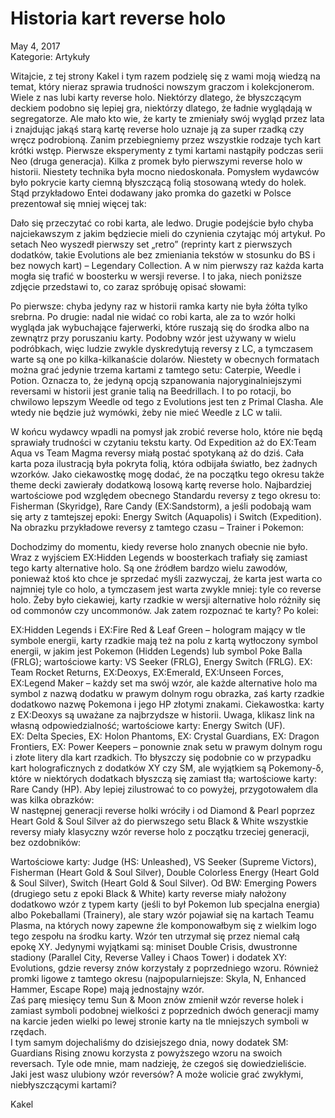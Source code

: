 # Historia kart reverse holo

May 4, 2017  
Kategorie: Artykuły

Witajcie, z tej strony Kakel i tym razem podzielę się z wami moją wiedzą na temat, który nieraz sprawia trudności nowszym graczom i kolekcjonerom.
Wiele z nas lubi karty reverse holo. Niektórzy dlatego, że błyszczącym deckiem podobno się lepiej gra, niektórzy dlatego, że ładnie wyglądają w segregatorze. Ale mało kto wie, że karty te zmieniały swój wygląd przez lata i znajdując jakąś starą kartę reverse holo uznaje ją za super rzadką czy wręcz podrobioną. Zanim przebiegniemy przez wszystkie rodzaje tych kart krótki wstęp. Pierwsze eksperymenty z tymi kartami nastąpiły podczas serii Neo (druga generacja). Kilka z promek było pierwszymi reverse holo w historii. Niestety technika była mocno niedoskonała. Pomysłem wydawców było pokrycie karty ciemną błyszczącą folią stosowaną wtedy do holek. Stąd przykładowo Entei dodawany jako promka do gazetki w Polsce prezentował się mniej więcej tak:

Dało się przeczytać co robi karta, ale ledwo. Drugie podejście było chyba najciekawszym z jakim będziecie mieli do czynienia czytając mój artykuł. Po setach Neo wyszedł pierwszy set „retro” (reprinty kart z pierwszych dodatków, takie Evolutions ale bez zmieniania tekstów w stosunku do BS i bez nowych kart) – Legendary Collection. A w nim pierwszy raz każda karta mogła się trafić w boosterku w wersji reverse. I to jaka, niech poniższe zdjęcie przedstawi to, co zaraz spróbuję opisać słowami:

Po pierwsze: chyba jedyny raz w historii ramka karty nie była żółta tylko srebrna. Po drugie: nadal nie widać co robi karta, ale za to wzór holki wygląda jak wybuchające fajerwerki, które ruszają się do środka albo na zewnątrz przy poruszaniu karty. Podobny wzór jest używany w wielu podróbkach, więc ludzie zwykle dyskredytują reversy z LC, a tymczasem warte są one po kilka-kilkanaście dolarów. Niestety w obecnych formatach można grać jedynie trzema kartami z tamtego setu: Caterpie, Weedle i Potion. Oznacza to, że jedyną opcją szpanowania najoryginalniejszymi reversami w historii jest granie talią na Beedrillach. I to po rotacji, bo chwilowo lepszym Weedle od tego z Evolutions jest ten z Primal Clasha. Ale wtedy nie będzie już wymówki, żeby nie mieć Weedle z LC w talii.

W końcu wydawcy wpadli na pomysł jak zrobić reverse holo, które nie będą sprawiały trudności w czytaniu tekstu karty. Od Expedition aż do EX:Team Aqua vs Team Magma reversy miałą postać spotykaną aż do dziś. Cała karta poza ilustracją była pokryta folią, która odbijała światło, bez żadnych wzorków. Jako ciekawostkę mogę dodać, że na początku tego okresu także theme decki zawierały dodatkową losową kartę reverse holo. Najbardziej wartościowe pod względem obecnego Standardu reversy z tego okresu to: Fisherman (Skyridge), Rare Candy (EX:Sandstorm), a jeśli podobają wam się arty z tamtejszej epoki: Energy Switch (Aquapolis) i Switch (Expedition). Na obrazku przykładowe reversy z tamtego czasu – Trainer i Pokemon:

Dochodzimy do momentu, kiedy reverse holo znanych obecnie nie było. Wraz z wyjściem EX:Hidden Legends w boosterkach trafiały się zamiast tego karty alternative holo. Są one źródłem bardzo wielu zawodów, ponieważ ktoś kto chce je sprzedać myśli zazwyczaj, że karta jest warta co najmniej tyle co holo, a tymczasem jest warta zwykle mniej: tyle co reverse holo. Żeby było ciekawiej, karty rzadkie w wersji alternative holo różniły się od commonów czy uncommonów. Jak zatem rozpoznać te karty? Po kolei:

EX:Hidden Legends i EX:Fire Red & Leaf Green – hologram mający w tle symbole energii, karty rzadkie mają też na polu z kartą wytłoczony symbol energii, w jakim jest Pokemon (Hidden Legends) lub symbol Poke Balla (FRLG); wartościowe karty: VS Seeker (FRLG), Energy Switch (FRLG).
EX: Team Rocket Returns, EX:Deoxys, EX:Emerald, EX:Unseen Forces, EX:Legend Maker – każdy set ma swój wzór, ale każde alternative holo ma symbol z nazwą dodatku w prawym dolnym rogu obrazka, zaś karty rzadkie dodatkowo nazwę Pokemona i jego HP złotymi znakami. Ciekawostka: karty z EX:Deoxys są uważane za najbrzydsze w historii. Uwaga, klikasz link na własną odpowiedzialność; wartościowe karty: Energy Switch (UF).  
EX: Delta Species, EX: Holon Phantoms, EX: Crystal Guardians, EX: Dragon Frontiers, EX: Power Keepers – ponownie znak setu w prawym dolnym rogu i złote litery dla kart rzadkich. Tło błyszczy się podobnie co w przypadku kart holograficznych z dodatków XY czy SM, ale wyjątkiem są Pokemony-δ, które w niektórych dodatkach błyszczą się zamiast tła; wartościowe karty: Rare Candy (HP).
Aby lepiej zilustrować to co powyżej, przygotowałem dla was kilka obrazków:  
W następnej generacji reverse holki wróciły i od Diamond & Pearl poprzez Heart Gold & Soul Silver aż do pierwszego setu Black & White wszystkie reversy miały klasyczny wzór reverse holo z początku trzeciej generacji, bez ozdobników:

Wartościowe karty: Judge (HS: Unleashed), VS Seeker (Supreme Victors), Fisherman (Heart Gold & Soul Silver), Double Colorless Energy (Heart Gold & Soul Silver), Switch (Heart Gold & Soul Silver).
Od BW: Emerging Powers (drugiego setu z epoki Black & White) karty reverse miały nałożony dodatkowo wzór z typem karty (jeśli to był Pokemon lub specjalna energia) albo Pokeballami (Trainery), ale stary wzór pojawiał się na kartach Teamu Plasma, na których nowy zapewne źle komponowałbym się z wielkim logo tego zespołu na środku karty. Wzór ten utrzymał się przez niemal całą epokę XY. Jedynymi wyjątkami są: miniset Double Crisis, dwustronne stadiony (Parallel City, Reverse Valley i Chaos Tower) i dodatek XY: Evolutions, gdzie reversy znów korzystały z poprzedniego wzoru. Również promki ligowe z tamtego okresu (najpopularniejsze: Skyla, N, Enhanced Hammer, Escape Rope) mają jednostajny wzór.  
Zaś parę miesięcy temu Sun & Moon znów zmienił wzór reverse holek i zamiast symboli podobnej wielkości z poprzednich dwóch generacji mamy na karcie jeden wielki po lewej stronie karty na tle mniejszych symboli w rzędach.  
I tym samym dojechaliśmy do dzisiejszego dnia, nowy dodatek SM: Guardians Rising znowu korzysta z powyższego wzoru na swoich reversach. Tyle ode mnie, mam nadzieję, że czegoś się dowiedzieliście. Jaki jest wasz ulubiony wzór reversów? A może wolicie grać zwykłymi, niebłyszczącymi kartami?

Kakel
